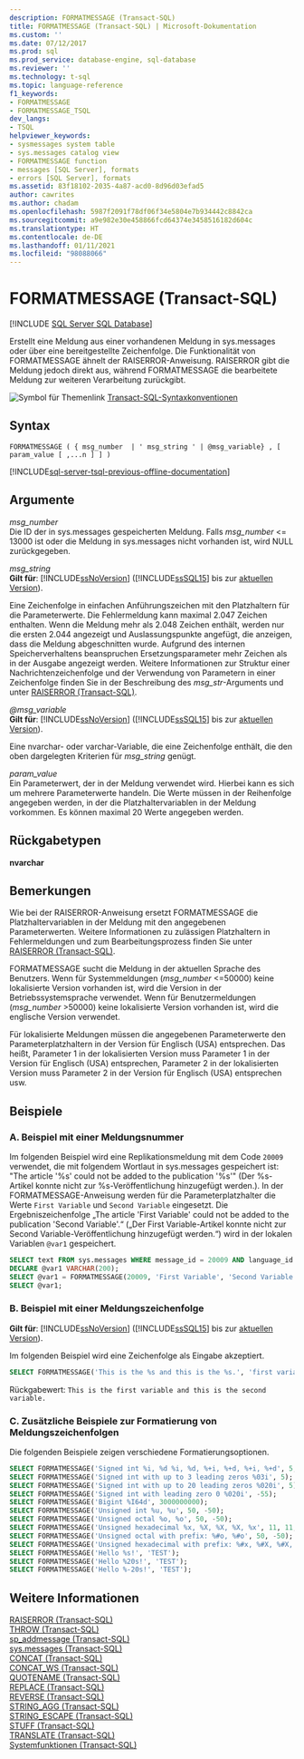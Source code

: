 ```yaml
---
description: FORMATMESSAGE (Transact-SQL)
title: FORMATMESSAGE (Transact-SQL) | Microsoft-Dokumentation
ms.custom: ''
ms.date: 07/12/2017
ms.prod: sql
ms.prod_service: database-engine, sql-database
ms.reviewer: ''
ms.technology: t-sql
ms.topic: language-reference
f1_keywords:
- FORMATMESSAGE
- FORMATMESSAGE_TSQL
dev_langs:
- TSQL
helpviewer_keywords:
- sysmessages system table
- sys.messages catalog view
- FORMATMESSAGE function
- messages [SQL Server], formats
- errors [SQL Server], formats
ms.assetid: 83f18102-2035-4a87-acd0-8d96d03efad5
author: cawrites
ms.author: chadam
ms.openlocfilehash: 5987f2091f78df06f34e5804e7b934442c8842ca
ms.sourcegitcommit: a9e982e30e458866fcd64374e3458516182d604c
ms.translationtype: HT
ms.contentlocale: de-DE
ms.lasthandoff: 01/11/2021
ms.locfileid: "98088066"
---
```

# <a name="formatmessage-transact-sql"></a>FORMATMESSAGE (Transact-SQL)
[!INCLUDE [SQL Server SQL Database](../../includes/applies-to-version/sql-asdb.md)]

  Erstellt eine Meldung aus einer vorhandenen Meldung in sys.messages oder über eine bereitgestellte Zeichenfolge. Die Funktionalität von FORMATMESSAGE ähnelt der RAISERROR-Anweisung. RAISERROR gibt die Meldung jedoch direkt aus, während FORMATMESSAGE die bearbeitete Meldung zur weiteren Verarbeitung zurückgibt.  
  
 ![Symbol für Themenlink](../../database-engine/configure-windows/media/topic-link.gif "Symbol für Themenlink") [Transact-SQL-Syntaxkonventionen](../../t-sql/language-elements/transact-sql-syntax-conventions-transact-sql.md)  
  
## <a name="syntax"></a>Syntax  
  
```syntaxsql
FORMATMESSAGE ( { msg_number  | ' msg_string ' | @msg_variable} , [ param_value [ ,...n ] ] )  
```  
  
[!INCLUDE[sql-server-tsql-previous-offline-documentation](../../includes/sql-server-tsql-previous-offline-documentation.md)]

## <a name="arguments"></a>Argumente
 *msg_number*  
 Die ID der in sys.messages gespeicherten Meldung. Falls *msg_number* <= 13000 ist oder die Meldung in sys.messages nicht vorhanden ist, wird NULL zurückgegeben.  
  
 *msg_string*  
 **Gilt für**: [!INCLUDE[ssNoVersion](../../includes/ssnoversion-md.md)] ([!INCLUDE[ssSQL15](../../includes/sssql15-md.md)] bis zur [aktuellen Version](https://go.microsoft.com/fwlink/p/?LinkId=299658)).  
  
 Eine Zeichenfolge in einfachen Anführungszeichen mit den Platzhaltern für die Parameterwerte. Die Fehlermeldung kann maximal 2.047 Zeichen enthalten. Wenn die Meldung mehr als 2.048 Zeichen enthält, werden nur die ersten 2.044 angezeigt und Auslassungspunkte angefügt, die anzeigen, dass die Meldung abgeschnitten wurde. Aufgrund des internen Speicherverhaltens beanspruchen Ersetzungsparameter mehr Zeichen als in der Ausgabe angezeigt werden.  Weitere Informationen zur Struktur einer Nachrichtenzeichenfolge und der Verwendung von Parametern in einer Zeichenfolge finden Sie in der Beschreibung des *msg_str*-Arguments und unter [RAISERROR &#40;Transact-SQL&#41;](../../t-sql/language-elements/raiserror-transact-sql.md).  

 *@msg_variable*  
 **Gilt für**: [!INCLUDE[ssNoVersion](../../includes/ssnoversion-md.md)] ([!INCLUDE[ssSQL15](../../includes/sssql15-md.md)] bis zur [aktuellen Version](https://go.microsoft.com/fwlink/p/?LinkId=299658)).  
  
 Eine nvarchar- oder varchar-Variable, die eine Zeichenfolge enthält, die den oben dargelegten Kriterien für *msg_string* genügt.  
  
 *param_value*  
 Ein Parameterwert, der in der Meldung verwendet wird. Hierbei kann es sich um mehrere Parameterwerte handeln. Die Werte müssen in der Reihenfolge angegeben werden, in der die Platzhaltervariablen in der Meldung vorkommen. Es können maximal 20 Werte angegeben werden.  
  
## <a name="return-types"></a>Rückgabetypen  
 **nvarchar**  
  
## <a name="remarks"></a>Bemerkungen  
 Wie bei der RAISERROR-Anweisung ersetzt FORMATMESSAGE die Platzhaltervariablen in der Meldung mit den angegebenen Parameterwerten. Weitere Informationen zu zulässigen Platzhaltern in Fehlermeldungen und zum Bearbeitungsprozess finden Sie unter [RAISERROR &#40;Transact-SQL&#41;](../../t-sql/language-elements/raiserror-transact-sql.md).  
  
 FORMATMESSAGE sucht die Meldung in der aktuellen Sprache des Benutzers. Wenn für Systemmeldungen (*msg_number* <=50000) keine lokalisierte Version vorhanden ist, wird die Version in der Betriebssystemsprache verwendet. Wenn für Benutzermeldungen (*msg_number* >50000) keine lokalisierte Version vorhanden ist, wird die englische Version verwendet.
  
 Für lokalisierte Meldungen müssen die angegebenen Parameterwerte den Parameterplatzhaltern in der Version für Englisch (USA) entsprechen. Das heißt, Parameter 1 in der lokalisierten Version muss Parameter 1 in der Version für Englisch (USA) entsprechen, Parameter 2 in der lokalisierten Version muss Parameter 2 in der Version für Englisch (USA) entsprechen usw.  
  
## <a name="examples"></a>Beispiele  
  
### <a name="a-example-with-a-message-number"></a>A. Beispiel mit einer Meldungsnummer  
 Im folgenden Beispiel wird eine Replikationsmeldung mit dem Code `20009` verwendet, die mit folgendem Wortlaut in sys.messages gespeichert ist: "The article '%s' could not be added to the publication '%s'" (Der %s-Artikel konnte nicht zur %s-Veröffentlichung hinzugefügt werden.). In der FORMATMESSAGE-Anweisung werden für die Parameterplatzhalter die Werte `First Variable` und `Second Variable` eingesetzt. Die Ergebniszeichenfolge „The article 'First Variable' could not be added to the publication 'Second Variable'.“ („Der First Variable-Artikel konnte nicht zur Second Variable-Veröffentlichung hinzugefügt werden.“) wird in der lokalen Variablen `@var1` gespeichert.  
  
```sql
SELECT text FROM sys.messages WHERE message_id = 20009 AND language_id = 1033;  
DECLARE @var1 VARCHAR(200);   
SELECT @var1 = FORMATMESSAGE(20009, 'First Variable', 'Second Variable');   
SELECT @var1;  
```  
  
### <a name="b-example-with-a-message-string"></a>B. Beispiel mit einer Meldungszeichenfolge  
  
**Gilt für**: [!INCLUDE[ssNoVersion](../../includes/ssnoversion-md.md)] ([!INCLUDE[ssSQL15](../../includes/sssql15-md.md)] bis zur [aktuellen Version](https://go.microsoft.com/fwlink/p/?LinkId=299658)).  
  
 Im folgenden Beispiel wird eine Zeichenfolge als Eingabe akzeptiert.  
  
```sql
SELECT FORMATMESSAGE('This is the %s and this is the %s.', 'first variable', 'second variable') AS Result;  
```  
  
 Rückgabewert: `This is the first variable and this is the second variable.`  
  
### <a name="c-additional-message-string-formatting-examples"></a>C. Zusätzliche Beispiele zur Formatierung von Meldungszeichenfolgen  
 Die folgenden Beispiele zeigen verschiedene Formatierungsoptionen.  
  
```sql
SELECT FORMATMESSAGE('Signed int %i, %d %i, %d, %+i, %+d, %+i, %+d', 5, -5, 50, -50, -11, -11, 11, 11);
SELECT FORMATMESSAGE('Signed int with up to 3 leading zeros %03i', 5);  
SELECT FORMATMESSAGE('Signed int with up to 20 leading zeros %020i', 5);  
SELECT FORMATMESSAGE('Signed int with leading zero 0 %020i', -55);  
SELECT FORMATMESSAGE('Bigint %I64d', 3000000000);
SELECT FORMATMESSAGE('Unsigned int %u, %u', 50, -50);  
SELECT FORMATMESSAGE('Unsigned octal %o, %o', 50, -50);  
SELECT FORMATMESSAGE('Unsigned hexadecimal %x, %X, %X, %X, %x', 11, 11, -11, 50, -50);  
SELECT FORMATMESSAGE('Unsigned octal with prefix: %#o, %#o', 50, -50);  
SELECT FORMATMESSAGE('Unsigned hexadecimal with prefix: %#x, %#X, %#X, %X, %x', 11, 11, -11, 50, -50);  
SELECT FORMATMESSAGE('Hello %s!', 'TEST');  
SELECT FORMATMESSAGE('Hello %20s!', 'TEST');  
SELECT FORMATMESSAGE('Hello %-20s!', 'TEST');  
```  
  
## <a name="see-also"></a>Weitere Informationen  
 [RAISERROR &#40;Transact-SQL&#41;](../../t-sql/language-elements/raiserror-transact-sql.md)  
 [THROW &#40;Transact-SQL&#41;](../../t-sql/language-elements/throw-transact-sql.md)   
 [sp_addmessage &#40;Transact-SQL&#41;](../../relational-databases/system-stored-procedures/sp-addmessage-transact-sql.md)   
 [sys.messages &#40;Transact-SQL&#41;](../../relational-databases/system-catalog-views/messages-for-errors-catalog-views-sys-messages.md)   
 [CONCAT &#40;Transact-SQL&#41;](../../t-sql/functions/concat-transact-sql.md)  
 [CONCAT_WS &#40;Transact-SQL&#41;](../../t-sql/functions/concat-ws-transact-sql.md)  
 [QUOTENAME &#40;Transact-SQL&#41;](../../t-sql/functions/quotename-transact-sql.md)  
 [REPLACE &#40;Transact-SQL&#41;](../../t-sql/functions/replace-transact-sql.md)  
 [REVERSE &#40;Transact-SQL&#41;](../../t-sql/functions/reverse-transact-sql.md)  
 [STRING_AGG &#40;Transact-SQL&#41;](../../t-sql/functions/string-agg-transact-sql.md)  
 [STRING_ESCAPE &#40;Transact-SQL&#41;](../../t-sql/functions/string-escape-transact-sql.md)  
 [STUFF &#40;Transact-SQL&#41;](../../t-sql/functions/stuff-transact-sql.md)  
 [TRANSLATE &#40;Transact-SQL&#41;](../../t-sql/functions/translate-transact-sql.md)  
 [Systemfunktionen &#40;Transact-SQL&#41;](../../relational-databases/system-functions/system-functions-category-transact-sql.md)   
  
  
